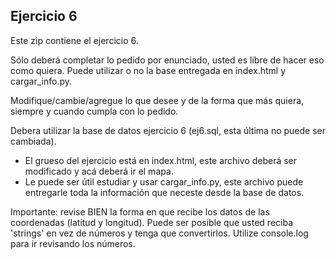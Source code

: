 ## Ejercicio 6

Este zip contiene el ejercicio 6.

Sólo deberá completar lo pedido por enunciado, usted es libre de hacer eso como quiera. Puede utilizar o no la base entregada en index.html y cargar_info.py.

Modifique/cambie/agregue lo que desee y de la forma que más quiera, siempre y cuando cumpla con lo pedido.

Debera utilizar la base de datos ejercicio 6 (ej6.sql, esta última no puede ser cambiada).


- El grueso del ejercicio está en index.html, este archivo deberá ser modificado y acá deberá ir el mapa.
- Le puede ser útil estudiar y usar cargar_info.py, este archivo puede entregarle toda la información que neceste desde la base de datos.

Importante: revise BIEN la forma en que recibe los datos de las coordenadas (latitud y longitud). Puede ser posible que usted reciba 'strings' en vez de números y tenga que convertirlos. Utilize console.log para ir revisando los números.

